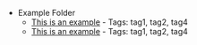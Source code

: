 - Example Folder
	- [This is an example](https://linktest.com) - Tags: tag1, tag2, tag4
	- [This is an example](https://linktest.com) - Tags: tag1, tag2, tag4